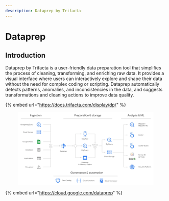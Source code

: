 ```yaml
---
description: Dataprep by Trifacta
---
```


# Dataprep

## Introduction

Dataprep by Trifacta is a user-friendly data preparation tool that simplifies the process of cleaning, transforming, and enriching raw data. It provides a visual interface where users can interactively explore and shape their data without the need for complex coding or scripting. Dataprep automatically detects patterns, anomalies, and inconsistencies in the data, and suggests transformations and cleaning actions to improve data quality.

{% embed url="https://docs.trifacta.com/display/dp/" %}

<figure><img src="../.gitbook/assets/image.png" alt=""><figcaption></figcaption></figure>

{% embed url="https://cloud.google.com/dataprep" %}
